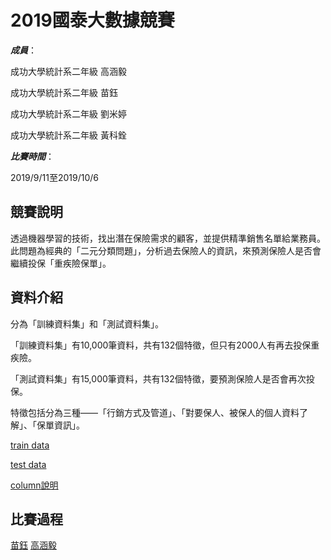 # 2019國泰大數據競賽

***成員***：

成功大學統計系二年級 高涵毅

成功大學統計系二年級 苗鈺

成功大學統計系二年級 劉米婷

成功大學統計系二年級 黃科銓

***比賽時間***：

2019/9/11至2019/10/6

## 競賽說明

透過機器學習的技術，找出潛在保險需求的顧客，並提供精準銷售名單給業務員。此問題為經典的「二元分類問題」，分析過去保險人的資訊，來預測保險人是否會繼續投保「重疾險保單」。

## 資料介紹

分為「訓練資料集」和「測試資料集」。

「訓練資料集」有10,000筆資料，共有132個特徵，但只有2000人有再去投保重疾險。

「測試資料集」有15,000筆資料，共有132個特徵，要預測保險人是否會再次投保。

特徵包括分為三種——「行銷方式及管道」、「對要保人、被保人的個人資料了解」、「保單資訊」。

[train data](https://github.com/kevinhuang102888/big_data_competiton/blob/master/train.csv)


[test data](https://github.com/kevinhuang102888/big_data_competiton/blob/master/test.csv)

[column說明](https://github.com/kevinhuang102888/big_data_competiton/blob/master/layout.pdf)

## 比賽過程

[苗鈺](https://github.com/kevinhuang102888/big_data_competiton/blob/master/miao.ipynb)
[高涵毅](https://github.com/kevinhuang102888/big_data_competiton/blob/master/T_Brain_exe.ipynb)

